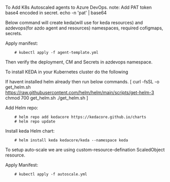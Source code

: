 To Add K8s Autoscaled agents to Azure DevOps.
note: Add PAT token base4 encoded in secret.
echo -n 'pat' | base64

Below command will create keda(will use for keda resources) and azdevops(for azdo agent and resources) namespaces, required cofigmaps, secrets. 

Apply manifest:

        # kubectl apply -f agent-template.yml    


Then verify the deployment, CM and Secrets in azdevops namespace.


To install KEDA in your Kubernetes cluster do the following

If havent installed helm already then run below commands. 
[
curl -fsSL -o get_helm.sh https://raw.githubusercontent.com/helm/helm/main/scripts/get-helm-3
chmod 700 get_helm.sh
./get_helm.sh
]

Add Helm repo:

        # helm repo add kedacore https://kedacore.github.io/charts
        # helm repo update

Install keda Helm chart:

        # helm install keda kedacore/keda --namespace keda

To setup auto-scale we are using custom-resource-defination ScaledObject resource.

Apply Manifest:

        # kubectl apply -f autoscale.yml 
